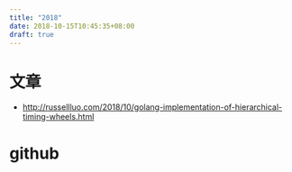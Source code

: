 ```yaml
---
title: "2018"
date: 2018-10-15T10:45:35+08:00
draft: true
---
```


# 文章

* http://russellluo.com/2018/10/golang-implementation-of-hierarchical-timing-wheels.html

# github